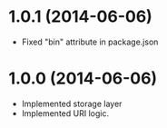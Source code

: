 # 1.0.1 (2014-06-06)

  * Fixed "bin" attribute in package.json

# 1.0.0 (2014-06-06)

  * Implemented storage layer
  * Implemented URI logic.
